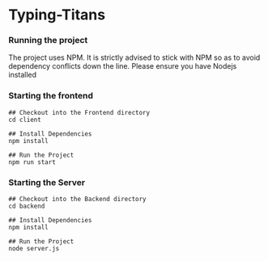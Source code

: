 # Typing-Titans

### Running the project

The project uses NPM. It is strictly advised to stick with NPM so as to avoid dependency conflicts down the line. Please ensure you have Nodejs installed

### Starting the frontend

```
## Checkout into the Frontend directory
cd client

## Install Dependencies
npm install

## Run the Project
npm run start

```

### Starting the Server

```
## Checkout into the Backend directory
cd backend

## Install Dependencies
npm install

## Run the Project
node server.js

```
